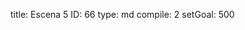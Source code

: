 title:          Escena 5
ID:             66
type:           md
compile:        2
setGoal:        500


